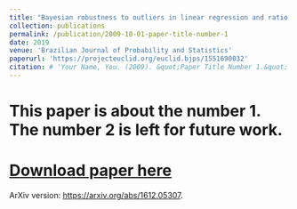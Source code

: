 ```yaml
---
title: "Bayesian robustness to outliers in linear regression and ratio estimation"
collection: publications
permalink: /publication/2009-10-01-paper-title-number-1
date: 2019
venue: 'Brazilian Journal of Probability and Statistics'
paperurl: 'https://projecteuclid.org/euclid.bjps/1551690032'
citation: # 'Your Name, You. (2009). &quot;Paper Title Number 1.&quot; <i>Journal 1</i>. 1(1).'
---
```

# This paper is about the number 1. The number 2 is left for future work.

# [Download paper here](http://academicpages.github.io/files/paper1.pdf)

ArXiv version: https://arxiv.org/abs/1612.05307.
